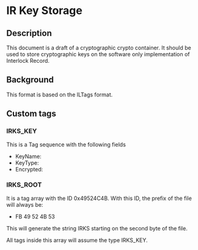 # IR Key Storage

## Description

This document is a draft of a cryptographic crypto container. It should be used to store
cryptographic keys on the software only implementation of Interlock Record.

## Background

This format is based on the ILTags format.

## Custom tags

### IRKS_KEY

This is a Tag sequence with the following fields

* KeyName: 
* KeyType: 
* Encrypted:

### IRKS_ROOT

It is a tag array with the ID 0x49524C4B. With this ID, the prefix of
the file will always be:

* FB 49 52 4B 53

This will generate the string IRKS starting on the second byte of the file.

All tags inside this array will assume the type IRKS_KEY.

